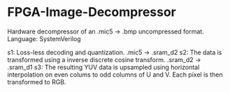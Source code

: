 # FPGA-Image-Decompressor
Hardware decompressor of an .mic5 -> .bmp uncompressed format. Language: SystemVerilog 

s1: Loss-less decoding and quantization. .mic5 -> .sram_d2
s2: The data is transformed using a inverse discrete cosine transform. .sram_d2 -> .sram_d1
s3: The resulting YUV data is upsampled using horizontal interpolation on even colums to 
odd columns of U and V. Each pixel is then transformed to RGB. 
